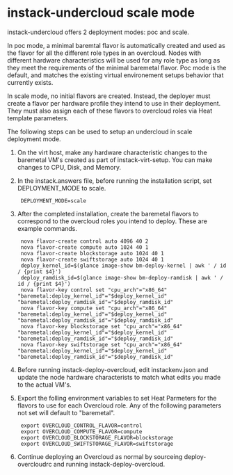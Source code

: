 instack-undercloud scale mode
=============================

instack-undercloud offers 2 deployment modes: poc and scale.

In poc mode, a minimal baremtal flavor is automatically created and used as
the flavor for all the different role types in an overcloud. Nodes with
different hardware characteristics will be used for any role type as long as
they meet the requirements of the minimal baremetal flavor. Poc mode is the
default, and matches the existing virtual environement setups behavior that
currently exists.

In scale mode, no initial flavors are created. Instead, the deployer must
create a flavor per hardware profile they intend to use in their deployment.
They must also assign each of these flavors to overcloud roles via Heat
template parameters.

The following steps can be used to setup an undercloud in scale deployment
mode.

1. On the virt host, make any hardware characteristic changes to the baremetal
VM's created as part of instack-virt-setup. You can make changes to CPU, Disk,
and Memory.

2. In the instack.answers file, before running the installation script, set
DEPLOYMENT_MODE to scale.

        DEPLOYMENT_MODE=scale

3. After the completed installation, create the baremetal flavors to correspond
to the overcloud roles you intend to deploy. These are example commands.

        nova flavor-create control auto 4096 40 2
        nova flavor-create compute auto 1024 40 1
        nova flavor-create blockstorage auto 1024 40 1
        nova flavor-create swiftstorage auto 1024 40 1
        deploy_kernel_id=$(glance image-show bm-deploy-kernel | awk ' / id / {print $4}')
        deploy_ramdisk_id=$(glance image-show bm-deploy-ramdisk | awk ' / id / {print $4}')
        nova flavor-key control set "cpu_arch"="x86_64" "baremetal:deploy_kernel_id"="$deploy_kernel_id" "baremetal:deploy_ramdisk_id"="$deploy_ramdisk_id"
        nova flavor-key compute set "cpu_arch"="x86_64" "baremetal:deploy_kernel_id"="$deploy_kernel_id" "baremetal:deploy_ramdisk_id"="$deploy_ramdisk_id"
        nova flavor-key blockstorage set "cpu_arch"="x86_64" "baremetal:deploy_kernel_id"="$deploy_kernel_id" "baremetal:deploy_ramdisk_id"="$deploy_ramdisk_id"
        nova flavor-key swiftstorage set "cpu_arch"="x86_64" "baremetal:deploy_kernel_id"="$deploy_kernel_id" "baremetal:deploy_ramdisk_id"="$deploy_ramdisk_id"

4. Before running instack-deploy-overcloud, edit instackenv.json and update the
node hardware characterists to match what edits you made to the actual VM's.

5. Export the folling environment variables to set Heat Parmeters for the
flavors to use for each Overcloud role. Any of the following parameters not set
will default to "baremetal".

        export OVERCLOUD_CONTROL_FLAVOR=control
        export OVERCLOUD_COMPUTE_FLAVOR=compute
        export OVERCLOUD_BLOCKSTORAGE_FLAVOR=blockstorage
        export OVERCLOUD_SWIFTSTORAGE_FLAVOR=swiftstorage

6. Continue deploying an Overcloud as normal by sourceing deploy-overcloudrc
and running instack-deploy-overcloud.
